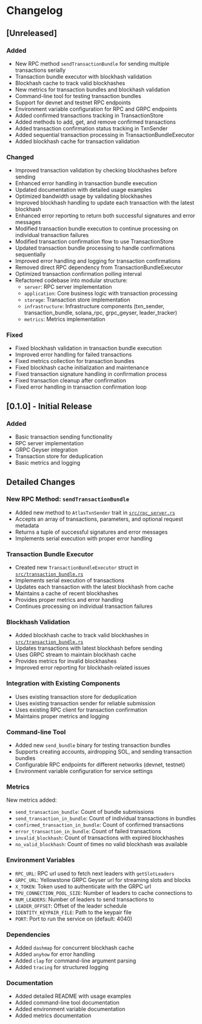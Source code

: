 # Changelog

## [Unreleased]

### Added
- New RPC method `sendTransactionBundle` for sending multiple transactions serially
- Transaction bundle executor with blockhash validation
- Blockhash cache to track valid blockhashes
- New metrics for transaction bundles and blockhash validation
- Command-line tool for testing transaction bundles
- Support for devnet and testnet RPC endpoints
- Environment variable configuration for RPC and GRPC endpoints
- Added confirmed transactions tracking in TransactionStore
- Added methods to add, get, and remove confirmed transactions
- Added transaction confirmation status tracking in TxnSender
- Added sequential transaction processing in TransactionBundleExecutor
- Added blockhash cache for transaction validation

### Changed
- Improved transaction validation by checking blockhashes before sending
- Enhanced error handling in transaction bundle execution
- Updated documentation with detailed usage examples
- Optimized bandwidth usage by validating blockhashes
- Improved blockhash handling to update each transaction with the latest blockhash
- Enhanced error reporting to return both successful signatures and error messages
- Modified transaction bundle execution to continue processing on individual transaction failures
- Modified transaction confirmation flow to use TransactionStore
- Updated transaction bundle processing to handle confirmations sequentially
- Improved error handling and logging for transaction confirmations
- Removed direct RPC dependency from TransactionBundleExecutor
- Optimized transaction confirmation polling interval
- Refactored codebase into modular structure:
  - `server`: RPC server implementation
  - `application`: Core business logic with transaction processing
  - `storage`: Transaction store implementation
  - `infrastructure`: Infrastructure components (txn_sender, transaction_bundle, solana_rpc, grpc_geyser, leader_tracker)
  - `metrics`: Metrics implementation

### Fixed
- Fixed blockhash validation in transaction bundle execution
- Improved error handling for failed transactions
- Fixed metrics collection for transaction bundles
- Fixed blockhash cache initialization and maintenance
- Fixed transaction signature handling in confirmation process
- Fixed transaction cleanup after confirmation
- Fixed error handling in transaction confirmation loop

## [0.1.0] - Initial Release

### Added
- Basic transaction sending functionality
- RPC server implementation
- GRPC Geyser integration
- Transaction store for deduplication
- Basic metrics and logging

## Detailed Changes

### New RPC Method: `sendTransactionBundle`
- Added new method to `AtlasTxnSender` trait in [`src/rpc_server.rs`](src/rpc_server.rs)
- Accepts an array of transactions, parameters, and optional request metadata
- Returns a tuple of successful signatures and error messages
- Implements serial execution with proper error handling

### Transaction Bundle Executor
- Created new `TransactionBundleExecutor` struct in [`src/transaction_bundle.rs`](src/transaction_bundle.rs)
- Implements serial execution of transactions
- Updates each transaction with the latest blockhash from cache
- Maintains a cache of recent blockhashes
- Provides proper metrics and error handling
- Continues processing on individual transaction failures

### Blockhash Validation
- Added blockhash cache to track valid blockhashes in [`src/transaction_bundle.rs`](src/transaction_bundle.rs)
- Updates transactions with latest blockhash before sending
- Uses GRPC stream to maintain blockhash cache
- Provides metrics for invalid blockhashes
- Improved error reporting for blockhash-related issues

### Integration with Existing Components
- Uses existing transaction store for deduplication
- Uses existing transaction sender for reliable submission
- Uses existing RPC client for transaction confirmation
- Maintains proper metrics and logging

### Command-line Tool
- Added new `send_bundle` binary for testing transaction bundles
- Supports creating accounts, airdropping SOL, and sending transaction bundles
- Configurable RPC endpoints for different networks (devnet, testnet)
- Environment variable configuration for service settings

### Metrics
New metrics added:
- `send_transaction_bundle`: Count of bundle submissions
- `send_transaction_in_bundle`: Count of individual transactions in bundles
- `confirmed_transaction_in_bundle`: Count of confirmed transactions
- `error_transaction_in_bundle`: Count of failed transactions
- `invalid_blockhash`: Count of transactions with expired blockhashes
- `no_valid_blockhash`: Count of times no valid blockhash was available

### Environment Variables
- `RPC_URL`: RPC url used to fetch next leaders with `getSlotLeaders`
- `GRPC_URL`: Yellowstone GRPC Geyser url for streaming slots and blocks
- `X_TOKEN`: Token used to authenticate with the GRPC url
- `TPU_CONNECTION_POOL_SIZE`: Number of leaders to cache connections to
- `NUM_LEADERS`: Number of leaders to send transactions to
- `LEADER_OFFSET`: Offset of the leader schedule
- `IDENTITY_KEYPAIR_FILE`: Path to the keypair file
- `PORT`: Port to run the service on (default: 4040)

### Dependencies
- Added `dashmap` for concurrent blockhash cache
- Added `anyhow` for error handling
- Added `clap` for command-line argument parsing
- Added `tracing` for structured logging

### Documentation
- Added detailed README with usage examples
- Added command-line tool documentation
- Added environment variable documentation
- Added metrics documentation 